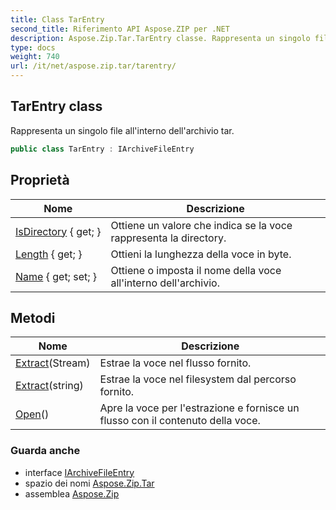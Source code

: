 ```yaml
---
title: Class TarEntry
second_title: Riferimento API Aspose.ZIP per .NET
description: Aspose.Zip.Tar.TarEntry classe. Rappresenta un singolo file allinterno dellarchivio tar.
type: docs
weight: 740
url: /it/net/aspose.zip.tar/tarentry/
---
```

## TarEntry class

Rappresenta un singolo file all'interno dell'archivio tar.

```csharp
public class TarEntry : IArchiveFileEntry
```

## Proprietà

| Nome | Descrizione |
| --- | --- |
| [IsDirectory](../../aspose.zip.tar/tarentry/isdirectory/) { get; } | Ottiene un valore che indica se la voce rappresenta la directory. |
| [Length](../../aspose.zip.tar/tarentry/length/) { get; } | Ottieni la lunghezza della voce in byte. |
| [Name](../../aspose.zip.tar/tarentry/name/) { get; set; } | Ottiene o imposta il nome della voce all'interno dell'archivio. |

## Metodi

| Nome | Descrizione |
| --- | --- |
| [Extract](../../aspose.zip.tar/tarentry/extract/#extract_1)(Stream) | Estrae la voce nel flusso fornito. |
| [Extract](../../aspose.zip.tar/tarentry/extract/#extract)(string) | Estrae la voce nel filesystem dal percorso fornito. |
| [Open](../../aspose.zip.tar/tarentry/open/)() | Apre la voce per l'estrazione e fornisce un flusso con il contenuto della voce. |

### Guarda anche

* interface [IArchiveFileEntry](../../aspose.zip/iarchivefileentry/)
* spazio dei nomi [Aspose.Zip.Tar](../../aspose.zip.tar/)
* assemblea [Aspose.Zip](../../)


